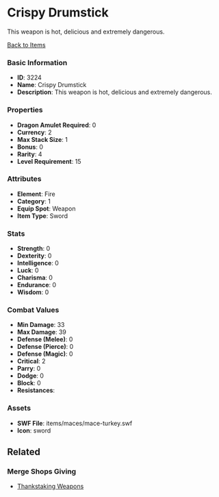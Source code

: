 # Crispy Drumstick

This weapon is hot, delicious and extremely dangerous.

[Back to Items](../items.md)

### Basic Information

- **ID**: 3224
- **Name**: Crispy Drumstick
- **Description**: This weapon is hot, delicious and extremely dangerous.

### Properties

- **Dragon Amulet Required**: 0
- **Currency**: 2
- **Max Stack Size**: 1
- **Bonus**: 0
- **Rarity**: 4
- **Level Requirement**: 15

### Attributes

- **Element**: Fire
- **Category**: 1
- **Equip Spot**: Weapon
- **Item Type**: Sword

### Stats

- **Strength**: 0
- **Dexterity**: 0
- **Intelligence**: 0
- **Luck**: 0
- **Charisma**: 0
- **Endurance**: 0
- **Wisdom**: 0

### Combat Values

- **Min Damage**: 33
- **Max Damage**: 39
- **Defense (Melee)**: 0
- **Defense (Pierce)**: 0
- **Defense (Magic)**: 0
- **Critical**: 2
- **Parry**: 0
- **Dodge**: 0
- **Block**: 0
- **Resistances**: 

### Assets

- **SWF File**: items/maces/mace-turkey.swf
- **Icon**: sword

## Related

### Merge Shops Giving

- [Thankstaking Weapons](../merge-shops/34-thankstaking-weapons.md)

